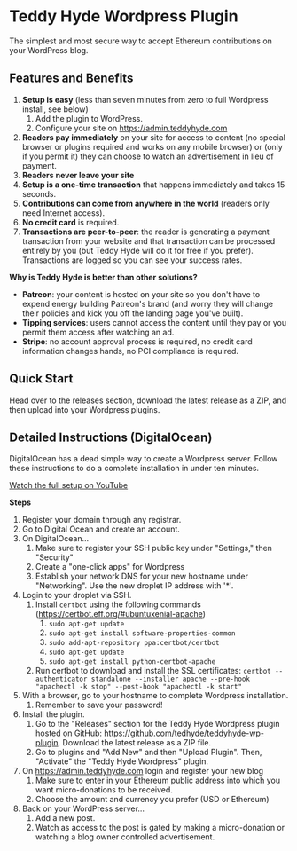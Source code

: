 # Teddy Hyde Wordpress Plugin

The simplest and most secure way to accept Ethereum contributions on your WordPress blog. 

## Features and Benefits

1. **Setup is easy** (less than seven minutes from zero to full Wordpress install, see below) 
    1. Add the plugin to WordPress.
    2. Configure your site on https://admin.teddyhyde.com
3. **Readers pay immediately** on your site for access to content (no special browser or plugins required and works on any mobile browser) or (only if you permit it) they can choose to watch an advertisement in lieu of payment. 
3. **Readers never leave your site**
3. **Setup is a one-time transaction** that happens immediately and takes 15 seconds.
3. **Contributions can come from anywhere in the world** (readers only need Internet access).
3. **No credit card** is required.
3. **Transactions are peer-to-peer**: the reader is generating a payment transaction from your website and that transaction can be processed entirely by you (but Teddy Hyde will do it for free if you prefer). Transactions are logged so you can see your success rates.

**Why is Teddy Hyde is better than other solutions?**

* **Patreon**: your content is hosted on your site so you don't have to expend energy building Patreon's brand (and worry they will change their policies and kick you off the landing page you've built).
* **Tipping services**: users cannot access the content until they pay or you permit them access after watching an ad.
* **Stripe**: no account approval process is required, no credit card information changes hands, no PCI compliance is required.

## Quick Start

Head over to the releases section, download the latest release as a ZIP, and then upload into your Wordpress plugins.

## Detailed Instructions (DigitalOcean)

DigitalOcean has a dead simple way to create a Wordpress server. Follow these instructions to do a complete installation in under ten minutes.

[Watch the full setup on YouTube](https://youtu.be/0LNZajf3fr0)

**Steps**
1. Register your domain through any registrar.
1. Go to Digital Ocean and create an account.
1. On DigitalOcean...
   1. Make sure to register your SSH public key under "Settings," then "Security"
   1. Create a "one-click apps" for Wordpress
   1. Establish your network DNS for your new hostname under "Networking". Use the new droplet IP address with '*'.
1. Login to your droplet via SSH.
   1. Install `certbot` using the following commands (https://certbot.eff.org/#ubuntuxenial-apache)
      1. `sudo apt-get update`
      1. `sudo apt-get install software-properties-common`
      1. `sudo add-apt-repository ppa:certbot/certbot`
      1. `sudo apt-get update`
      1. `sudo apt-get install python-certbot-apache`
   1. Run certbot to download and install the SSL certificates: `certbot --authenticator standalone --installer apache --pre-hook "apachectl -k stop" --post-hook "apachectl -k start"`
1. With a browser, go to your hostname to complete Wordpress installation.
   1. Remember to save your password!
1. Install the plugin.
   1. Go to the "Releases" section for the Teddy Hyde Wordpress plugin hosted on GitHub: https://github.com/tedhyde/teddyhyde-wp-plugin. Download the latest release as a ZIP file.
   1. Go to plugins and "Add New" and then "Upload Plugin". Then, "Activate" the "Teddy Hyde Wordpress" plugin.
1. On https://admin.teddyhyde.com login and register your new blog 
   1. Make sure to enter in your Ethereum public address into which you want micro-donations to be received.
   1. Choose the amount and currency you prefer (USD or Ethereum)
1. Back on your WordPress server...
   1. Add a new post.
   1. Watch as access to the post is gated by making a micro-donation or watching a blog owner controlled advertisement.
  

